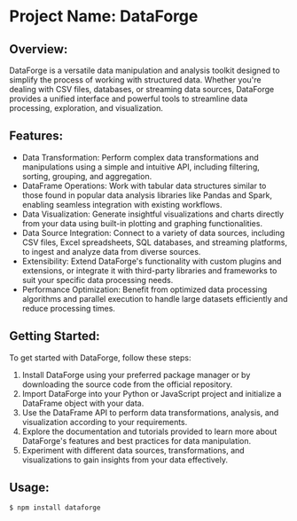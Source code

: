 # Project Name: DataForge

## Overview:
DataForge is a versatile data manipulation and analysis toolkit designed to simplify the process of working with structured data. Whether you're dealing with CSV files, databases, or streaming data sources, DataForge provides a unified interface and powerful tools to streamline data processing, exploration, and visualization.

## Features:
- Data Transformation: Perform complex data transformations and manipulations using a simple and intuitive API, including filtering, sorting, grouping, and aggregation.
- DataFrame Operations: Work with tabular data structures similar to those found in popular data analysis libraries like Pandas and Spark, enabling seamless integration with existing workflows.
- Data Visualization: Generate insightful visualizations and charts directly from your data using built-in plotting and graphing functionalities.
- Data Source Integration: Connect to a variety of data sources, including CSV files, Excel spreadsheets, SQL databases, and streaming platforms, to ingest and analyze data from diverse sources.
- Extensibility: Extend DataForge's functionality with custom plugins and extensions, or integrate it with third-party libraries and frameworks to suit your specific data processing needs.
- Performance Optimization: Benefit from optimized data processing algorithms and parallel execution to handle large datasets efficiently and reduce processing times.

## Getting Started:
To get started with DataForge, follow these steps:
1. Install DataForge using your preferred package manager or by downloading the source code from the official repository.
2. Import DataForge into your Python or JavaScript project and initialize a DataFrame object with your data.
3. Use the DataFrame API to perform data transformations, analysis, and visualization according to your requirements.
4. Explore the documentation and tutorials provided to learn more about DataForge's features and best practices for data manipulation.
5. Experiment with different data sources, transformations, and visualizations to gain insights from your data effectively.

## Usage:
```bash
$ npm install dataforge
